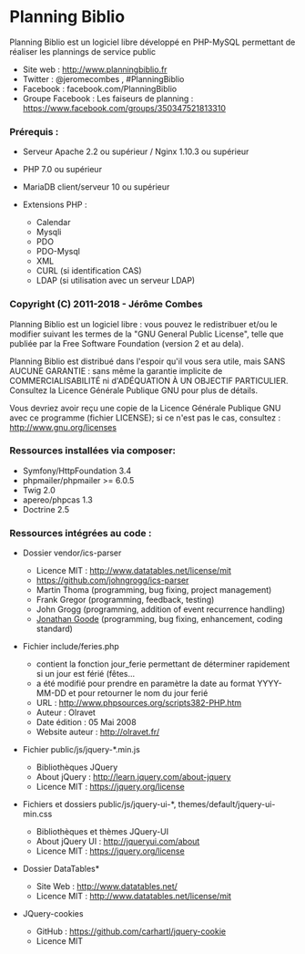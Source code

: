# Planning Biblio

Planning Biblio est un logiciel libre développé en PHP-MySQL permettant de réaliser les plannings de service public

- Site web : http://www.planningbiblio.fr
- Twitter : @jeromecombes , #PlanningBiblio
- Facebook : facebook.com/PlanningBiblio
- Groupe Facebook : Les faiseurs de planning : https://www.facebook.com/groups/350347521813310

### Prérequis :

- Serveur Apache 2.2 ou supérieur / Nginx 1.10.3 ou supérieur
- PHP 7.0 ou supérieur
- MariaDB client/serveur 10 ou supérieur

- Extensions PHP :
  - Calendar
  - Mysqli
  - PDO
  - PDO-Mysql
  - XML
  - CURL (si identification CAS)
  - LDAP (si utilisation avec un serveur LDAP)

### Copyright (C) 2011-2018 - Jérôme Combes

Planning Biblio est un logiciel libre : vous pouvez le redistribuer et/ou le modifier
suivant les termes de la "GNU General Public License", telle que publiée par la 
Free Software Foundation (version 2 et au dela).

Planning Biblio est distribué dans l'espoir qu'il vous sera utile, mais SANS AUCUNE GARANTIE :
sans même la garantie implicite de COMMERCIALISABILITÉ ni d'ADÉQUATION À UN OBJECTIF PARTICULIER.
Consultez la Licence Générale Publique GNU pour plus de détails.

Vous devriez avoir reçu une copie de la Licence Générale Publique GNU avec ce programme (fichier LICENSE); 
si ce n'est pas le cas, consultez : http://www.gnu.org/licenses

### Ressources installées via composer:

- Symfony/HttpFoundation 3.4
- phpmailer/phpmailer >= 6.0.5
- Twig 2.0
- apereo/phpcas 1.3
- Doctrine 2.5

### Ressources intégrées au code :

- Dossier vendor/ics-parser
	- Licence MIT : http://www.datatables.net/license/mit
 	- https://github.com/johngrogg/ics-parser
 	- Martin Thoma (programming, bug fixing, project management)
 	- Frank Gregor (programming, feedback, testing)
 	- John Grogg (programming, addition of event recurrence handling)
 	- [Jonathan Goode](https://github.com/u01jmg3) (programming, bug fixing, enhancement, coding standard)

- Fichier include/feries.php
 	- contient la fonction jour_ferie permettant de déterminer rapidement si un jour est férié (fêtes...
 	- a été modifié pour prendre en paramètre la date au format YYYY-MM-DD et pour retourner le nom du jour ferié
 	- URL            : http://www.phpsources.org/scripts382-PHP.htm
 	- Auteur         : Olravet
 	- Date édition   : 05 Mai 2008
 	- Website auteur : http://olravet.fr/

- Fichier public/js/jquery-*.min.js
 	- Bibliothèques JQuery
 	- About jQuery : http://learn.jquery.com/about-jquery
 	- Licence MIT : https://jquery.org/license

- Fichiers et dossiers public/js/jquery-ui-*, themes/default/jquery-ui-min.css
 	- Bibliothèques et thèmes JQuery-UI
 	- About jQuery UI : http://jqueryui.com/about
 	- Licence MIT : https://jquery.org/license

- Dossier DataTables*
 	- Site Web : http://www.datatables.net/
 	- Licence MIT : http://www.datatables.net/license/mit

- JQuery-cookies
 	- GitHub : https://github.com/carhartl/jquery-cookie
 	- Licence MIT